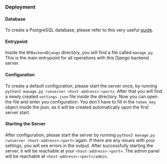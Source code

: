 ### Deployment

#### Database
To create a PostgreSQL database, please refer to this very useful [guide](https://www.digitalocean.com/community/tutorials/how-to-install-postgresql-on-ubuntu-20-04-quickstart-de).

#### Entrypoint
Inside the `BPBackendDjango` directory, you will find a file called `manage.py`. This is the main entrypoint for all operations with
this Django backend server.

#### Configuration
To create a default configuration, please start the server once, by running `python3 manage.py runserver <host-address>:<port>`.
After that you will find a newly created `settings.json` file inside the directory. Now you can open the file and enter you configuration.
You don't have to fill in the `token_key` object inside the json, as it will be created automatically upon the first server start.

#### Starting the Server
After configuration, please start the server by running `python3 manage.py runserver <host-address>:<port>` again.
If there are any issues with your settings, you will see errors in the output. After successfully starting the server, it will
be reachable at your `<host-address>:<port>`. The admin panel will be reachable at `<host-address>:<port>/admin`.
